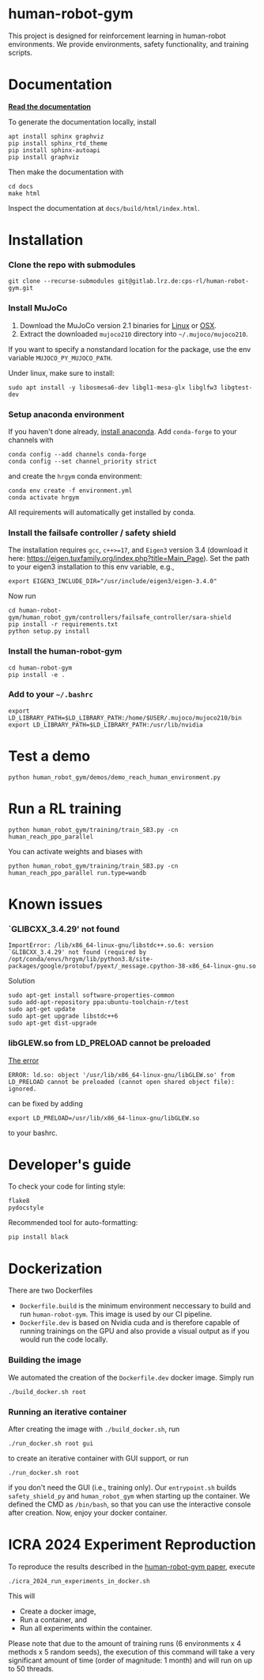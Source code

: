 # human-robot-gym

This project is designed for reinforcement learning in human-robot environments.
We provide environments, safety functionality, and training scripts.

# Documentation
[**Read the documentation**](https://cps-rl.pages.gitlab.lrz.de/human-robot-gym/docs/)

To generate the documentation locally, install
```
apt install sphinx graphviz
pip install sphinx_rtd_theme
pip install sphinx-autoapi
pip install graphviz
```
Then make the documentation with
```
cd docs
make html
```

Inspect the documentation at `docs/build/html/index.html`.

# Installation
### Clone the repo with submodules
```
git clone --recurse-submodules git@gitlab.lrz.de:cps-rl/human-robot-gym.git
```
### Install MuJoCo
1. Download the MuJoCo version 2.1 binaries for
   [Linux](https://mujoco.org/download/mujoco210-linux-x86_64.tar.gz) or
   [OSX](https://mujoco.org/download/mujoco210-macos-x86_64.tar.gz).
1. Extract the downloaded `mujoco210` directory into `~/.mujoco/mujoco210`.

If you want to specify a nonstandard location for the package,
use the env variable `MUJOCO_PY_MUJOCO_PATH`.

Under linux, make sure to install: 
```
sudo apt install -y libosmesa6-dev libgl1-mesa-glx libglfw3 libgtest-dev
```
### Setup anaconda environment
If you haven't done already, [install anaconda](https://docs.anaconda.com/anaconda/install/linux/).
Add `conda-forge` to your channels with
```
conda config --add channels conda-forge
conda config --set channel_priority strict
```
and create the `hrgym` conda environment:
```
conda env create -f environment.yml
conda activate hrgym
```
All requirements will automatically get installed by conda.
### Install the failsafe controller / safety shield
The installation requires `gcc`, `c++>=17`, and `Eigen3` version 3.4 (download it here: https://eigen.tuxfamily.org/index.php?title=Main_Page).
Set the path to your eigen3 installation to this env variable, e.g.,
```
export EIGEN3_INCLUDE_DIR="/usr/include/eigen3/eigen-3.4.0"
```
Now run
```
cd human-robot-gym/human_robot_gym/controllers/failsafe_controller/sara-shield
pip install -r requirements.txt
python setup.py install
```
### Install the human-robot-gym
```
cd human-robot-gym
pip install -e .
```

### Add to your `~/.bashrc` 
```
export LD_LIBRARY_PATH=$LD_LIBRARY_PATH:/home/$USER/.mujoco/mujoco210/bin
export LD_LIBRARY_PATH=$LD_LIBRARY_PATH:/usr/lib/nvidia
```

# Test a demo
```
python human_robot_gym/demos/demo_reach_human_environment.py
```

# Run a RL training
```
python human_robot_gym/training/train_SB3.py -cn human_reach_ppo_parallel
```
You can activate weights and biases with
```
python human_robot_gym/training/train_SB3.py -cn human_reach_ppo_parallel run.type=wandb
```

# Known issues
### `GLIBCXX_3.4.29' not found
```
ImportError: /lib/x86_64-linux-gnu/libstdc++.so.6: version `GLIBCXX_3.4.29' not found (required by /opt/conda/envs/hrgym/lib/python3.8/site-packages/google/protobuf/pyext/_message.cpython-38-x86_64-linux-gnu.so
```
Solution
```
sudo apt-get install software-properties-common
sudo add-apt-repository ppa:ubuntu-toolchain-r/test
sudo apt-get update
sudo apt-get upgrade libstdc++6
sudo apt-get dist-upgrade
```

### libGLEW.so from LD_PRELOAD cannot be preloaded
[The error](https://github.com/openai/mujoco-py/issues/44)
```
ERROR: ld.so: object '/usr/lib/x86_64-linux-gnu/libGLEW.so' from LD_PRELOAD cannot be preloaded (cannot open shared object file): ignored.
```
can be fixed by adding
```
export LD_PRELOAD=/usr/lib/x86_64-linux-gnu/libGLEW.so
```
to your bashrc.

# Developer's guide
To check your code for linting style:
```
flake8
pydocstyle
```
Recommended tool for auto-formatting: 
```
pip install black
```
# Dockerization
There are two Dockerfiles 
  - `Dockerfile.build` is the minimum environment neccessary to build and run `human-robot-gym`. This image is used by our CI pipeline.
  - `Dockerfile.dev` is based on Nvidia cuda and is therefore capable of running trainings on the GPU and also provide a visual output as if you would run the code locally. 
### Building the image
We automated the creation of the `Dockerfile.dev` docker image. Simply run
```
./build_docker.sh root
```
### Running an iterative container
After creating the image with `./build_docker.sh`, run 
```
./run_docker.sh root gui
```
to create an iterative container with GUI support, or run
```
./run_docker.sh root 
```
if you don't need the GUI (i.e., training only).
Our `entrypoint.sh` builds `safety_shield_py` and `human_robot_gym` when starting up the container.
We defined the CMD as `/bin/bash`, so that you can use the interactive console after creation.
Now, enjoy your docker container.


# ICRA 2024 Experiment Reproduction

To reproduce the results described in the [human-robot-gym paper](https://arxiv.org/pdf/2310.06208.pdf), execute

```
./icra_2024_run_experiments_in_docker.sh
```

This will
- Create a docker image,
- Run a container, and
- Run all experiments within the container.

Please note that due to the amount of training runs (6 environments x 4 methods x 5 random seeds), the execution of this command will take a very significant amount of time (order of magnitude: 1 month) and will run on up to 50 threads.
